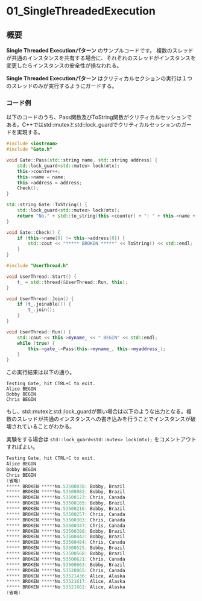 # 01_SingleThreadedExecution

## 概要
**Single Threaded Executionパターン** のサンプルコードです。
複数のスレッドが共通のインスタンスを共有する場合に、それぞれのスレッドがインスタンスを変更したらインスタンスの安全性が損なわれる。

**Single Threaded Executionパターン** はクリティカルセクションの実行は１つのスレッドのみが実行するようにガードする。

### コード例

以下のコードのうち、Pass関数及びToString関数がクリティカルセッションである。C++ではstd::mutexとstd::lock_guardでクリティカルセッションのガードを実現する。
```c++
#include <iostream>
#include "Gate.h"

void Gate::Pass(std::string name, std::string address) {
    std::lock_guard<std::mutex> lock(mtx);
    this->counter++;
    this->name = name;
    this->address = address;
    Check();
}

std::string Gate::ToString() {
    std::lock_guard<std::mutex> lock(mtx);
    return "No." + std::to_string(this->counter) + ": " + this->name + ", " + this->address;
}

void Gate::Check() {
    if (this->name[0] != this->address[0]) {
        std::cout << "***** BROKEN *****" << ToString() << std::endl;
    }
}

```

```c++
#include "UserThread.h"

void UserThread::Start() {
    t_ = std::thread(&UserThread::Run, this);
}

void UserThread::Join() {
    if (t_.joinable()) {
        t_.join();
    }
}

void UserThread::Run() {
    std::cout << this->myname_ << " BEGIN" << std::endl;
    while (true) {
        this->gate_->Pass(this->myname_, this->myaddress_);
    }
}
```

この実行結果は以下の通り。
```
Testing Gate, hit CTRL+C to exit.
Alice BEGIN
Bobby BEGIN
Chris BEGIN
```


もし、std::mutexとstd::lock_guardが無い場合は以下のような出力となる。複数のスレッドが共通のインスタンスへの書き込みを行うことでインスタンスが破壊されていることがわかる。

実験をする場合は ``std::lock_guard<std::mutex> lock(mtx);`` をコメントアウトすればよい。

```c++
Testing Gate, hit CTRL+C to exit.
Alice BEGIN
Bobby BEGIN
Chris BEGIN
(省略)
***** BROKEN *****No.53500038: Bobby, Brazil
***** BROKEN *****No.53500082: Bobby, Brazil
***** BROKEN *****No.53500123: Chris, Canada
***** BROKEN *****No.53500165: Bobby, Brazil
***** BROKEN *****No.53500216: Bobby, Brazil
***** BROKEN *****No.53500257: Chris, Canada
***** BROKEN *****No.53500303: Chris, Canada
***** BROKEN *****No.53500347: Chris, Canada
***** BROKEN *****No.53500388: Bobby, Brazil
***** BROKEN *****No.53500442: Bobby, Brazil
***** BROKEN *****No.53500484: Chris, Canada
***** BROKEN *****No.53500525: Bobby, Brazil
***** BROKEN *****No.53500568: Bobby, Brazil
***** BROKEN *****No.53500621: Chris, Canada
***** BROKEN *****No.53500663: Bobby, Brazil
***** BROKEN *****No.53520065: Chris, Canada
***** BROKEN *****No.53521436: Alice, Alaska
***** BROKEN *****No.53521617: Alice, Alaska
***** BROKEN *****No.53521662: Alice, Alaska
(省略)
```
